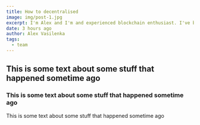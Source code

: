 ```yaml
---
title: How to decentralised
image: img/post-1.jpg
excerpt: I'm Alex and I'm and experienced blockchain enthusiast. I've been into game development for quite a while and I am very interested in further gamedev fostering.
date: 3 hours ago
author: Alex Vasilenka
tags:
  - team
---
```


## This is some text about some stuff that happened sometime ago
### This is some text about some stuff that happened sometime ago
This is some text about some stuff that happened sometime ago
